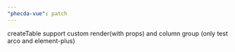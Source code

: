```yaml
---
"phecda-vue": patch
---
```


createTable support custom render(with props) and column group (only test arco and element-plus)

